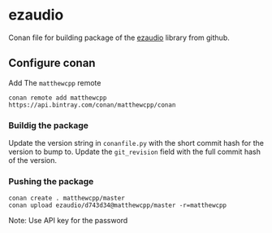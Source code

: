 # ezaudio

Conan file for building package of the [ezaudio](https://github.com/matthewcpp/ezaudio) library from github.

## Configure conan

Add The `matthewcpp` remote
```
conan remote add matthewcpp https://api.bintray.com/conan/matthewcpp/conan 
```

### Buildig the package

Update the version string in `conanfile.py` with the short commit hash for the version to bump to.
Update the `git_revision` field with the full commit hash of the version.

### Pushing the package
```
conan create . matthewcpp/master
conan upload ezaudio/d743d34@matthewcpp/master -r=matthewcpp
```
Note: Use API key for the password
